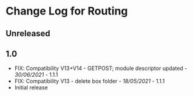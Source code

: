 # Change Log for Routing

## Unreleased


## 1.0

- FIX: Compatibility V13+V14 - GETPOST; module descriptor updated - *30/06/2021* - 1.1.1
- FIX: Compatibility V13 - delete box folder - *18/05/2021* - 1.1.1
- Initial release


